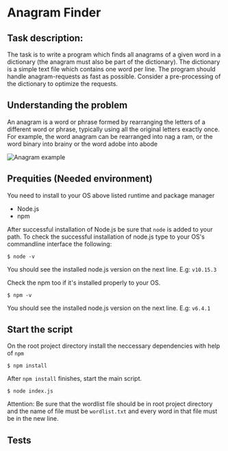 # Anagram Finder

## Task description:

The task is to write a program which finds all anagrams of a given word in a dictionary (the anagram must also be part of the dictionary).
The dictionary is a simple text file which contains one word per line. The program should handle anagram-requests as fast as possible. 
Consider a pre-processing of the dictionary to optimize the requests.

## Understanding the problem

An anagram is a word or phrase formed by rearranging the letters of a different word or phrase, typically using all the original letters exactly once. For example, the word anagram can be rearranged into nag a ram, or the word binary into brainy or the word adobe into abode

![Anagram example](https://wordsmith.org/anagram/images/anagram-listen-silent.png
)

## Prequities (Needed environment)

You need to install to your OS above listed runtime and package manager

* Node.js
* npm

After successful installation of Node.js be sure that `node` is added to your path.
To check the successful installation of node.js type to your OS's commandline interface the following:

    $ node -v

You should see the installed node.js version on the next line. 
E.g: `v10.15.3`

Check the npm too if it's installed properly to your OS.

    $ npm -v

You should see the installed node.js version on the next line. 
E.g: `v6.4.1`

## Start the script

On the root project directory install the neccessary dependencies with help of `npm`

    $ npm install

After `npm install` finishes, start the main script.

    $ node index.js

Attention: Be sure that the wordlist file should be in root project directory and the name of file must be `wordlist.txt` and every word in that file must be in the new line.

## Tests
